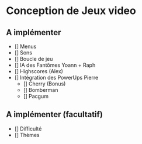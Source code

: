 # Conception de Jeux video

## A implémenter

- [] Menus
- [] Sons
- [] Boucle de jeu
- [] IA des Fantômes Yoann + Raph
- [] Highscores (Alex)
- [] Intégration des PowerUps Pierre
    - [] Cherry (Bonus)
    - [] Bomberman
    - [] Pacgum

## A implémenter (facultatif)

- [] Difficulté
- [] Thèmes